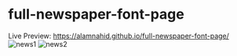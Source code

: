 ﻿# full-newspaper-font-page
 Live Preview: https://alamnahid.github.io/full-newspaper-font-page/
![news1](https://github.com/alamnahid/full-newspaper-font-page/assets/138557372/4c39cb12-b667-4e3b-a26b-e8156ea7db93)
![news2](https://github.com/alamnahid/full-newspaper-font-page/assets/138557372/ce00bef6-5eb3-4eaf-82da-9fa80ad34ea1)
